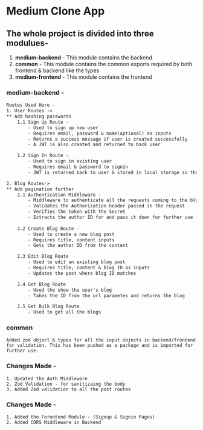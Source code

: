 # Medium Clone App

## The whole project is divided into three modulues-
1. **medium-backend** - This module contains the backend
2. **common** - This module contains the common exports required by both frontend & backend like the types
3. **medium-frontend** - This module contains the frontend



### medium-backend -
```txt
Routes Used Here -
1. User Routes ->
** Add hashing passwords
    1.1 Sign Up Route - 
        - Used to sign up new user
        - Requires email, password & name(optional) as inputs
        - Returns a success message if user is created successfully
        - A JWT is also created and returned to back user

    1.2 Sign In Route -
        - Used to sign in existing user
        - Requires email & password to signin
        - JWT is returned back to user & stored in local storage so that user can do rest of the operations

2. Blog Routes->
** Add pagination further
    2.1 Authentication Middleware -
        - Middleware to authenticate all the requests coming to the blog endpoint
        - Validates the Authorization header passed in the request
        - Verifies the token with the Secret
        - Extracts the author ID for and pass it down for further use
    
    2.2 Create Blog Route -
        - Used to create a new blog post
        - Requires title, content inputs
        - Gets the author ID from the context

    2.3 Edit Blog Route
        - Used to edit an existing blog post
        - Requires title, content & blog ID as inputs
        - Updates the post where blog ID matches 

    2.4 Get Blog Route
        - Used the show the user's blog
        - Takes the ID from the url parametes and returns the blog

    2.5 Get Bulk Blog Route
        - Used to get all the blogs 
```
### common
```
Added zod object & types for all the input objects in backend/frontend for validation. This has been pushed as a package and is imported for further use.   
```


### Changes Made -
```
1. Updated the Auth Middleware
2. Zod Validation - for sanitizaing the body
3. Added Zod validation to all the post routes
```

### Changes Made -
```
1. Added the Forontend Module - (Signup & Signin Pages)
2. Added CORS Middleware in Backend
```